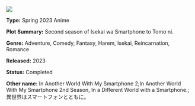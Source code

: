 <img src="./isekai-wa-smartphone-to-tomo-ni-2nd-season-1680122185.png"/>

<strong>Type:</strong> Spring 2023 Anime

<strong>Plot Summary:</strong>
Second season of Isekai wa Smartphone to Tomo ni.

<strong>Genre:</strong> Adventure, Comedy, Fantasy, Harem, Isekai, Reincarnation, Romance

<strong>Released:</strong> 2023

<strong>Status:</strong> Completed

<strong>Other name:</strong> In Another World With My Smartphone 2;In Another World With My Smartphone 2nd Season, In a Different World with a Smartphone.; 異世界はスマートフォンとともに。
